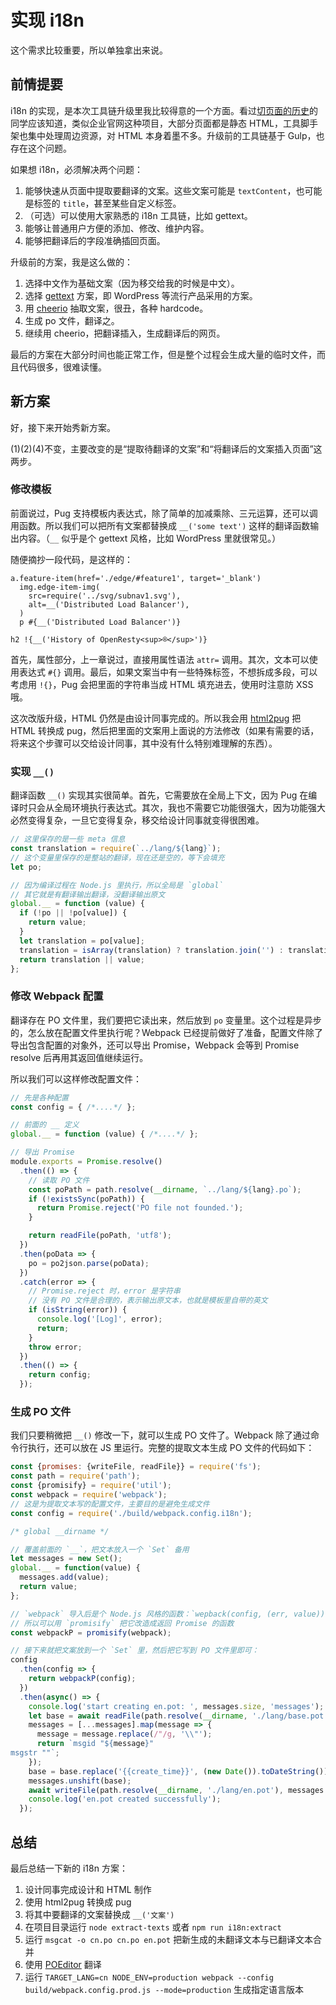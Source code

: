 实现 i18n
========

这个需求比较重要，所以单独拿出来说。

前情提要
--------

i18n 的实现，是本次工具链升级里我比较得意的一个方面。看过[切页面的历史](history.md)的同学应该知道，类似企业官网这种项目，大部分页面都是静态 HTML，工具脚手架也集中处理周边资源，对 HTML 本身着墨不多。升级前的工具链基于 Gulp，也存在这个问题。

如果想 i18n，必须解决两个问题：

1. 能够快速从页面中提取要翻译的文案。这些文案可能是 `textContent`，也可能是标签的 `title`，甚至某些自定义标签。
2. （可选）可以使用大家熟悉的 i18n 工具链，比如 gettext。
3. 能够让普通用户方便的添加、修改、维护内容。
4. 能够把翻译后的字段准确插回页面。

升级前的方案，我是这么做的：

1. 选择中文作为基础文案（因为移交给我的时候是中文）。
2. 选择 [gettext](https://www.gnu.org/software/gettext/) 方案，即 WordPress 等流行产品采用的方案。
2. 用 [cheerio](https://github.com/cheeriojs/cheerio) 抽取文案，很丑，各种 hardcode。
3. 生成 po 文件，翻译之。
4. 继续用 cheerio，把翻译插入，生成翻译后的网页。

最后的方案在大部分时间也能正常工作，但是整个过程会生成大量的临时文件，而且代码很多，很难读懂。

新方案
--------

好，接下来开始秀新方案。

(1)(2)(4)不变，主要改变的是“提取待翻译的文案”和“将翻译后的文案插入页面”这两步。

### 修改模板

前面说过，Pug 支持模板内表达式，除了简单的加减乘除、三元运算，还可以调用函数。所以我们可以把所有文案都替换成 `__('some text')` 这样的翻译函数输出内容。（`__` 似乎是个 gettext 风格，比如 WordPress 里就很常见。）

随便摘抄一段代码，是这样的：

```pug
a.feature-item(href='./edge/#feature1', target='_blank')
  img.edge-item-img(
    src=require('../svg/subnav1.svg'),
    alt=__('Distributed Load Balancer'),
  )
  p #{__('Distributed Load Balancer')}

h2 !{__('History of OpenResty<sup>®</sup>')}
```

首先，属性部分，上一章说过，直接用属性语法 `attr=` 调用。其次，文本可以使用表达式 `#{}` 调用。最后，如果文案当中有一些特殊标签，不想拆成多段，可以考虑用 `!{}`，Pug 会把里面的字符串当成 HTML 填充进去，使用时注意防 XSS 哦。

这次改版升级，HTML 仍然是由设计同事完成的。所以我会用 [html2pug](https://www.npmjs.com/package/html2pug) 把 HTML 转换成 pug，然后把里面的文案用上面说的方法修改（如果有需要的话，将来这个步骤可以交给设计同事，其中没有什么特别难理解的东西）。

### 实现 `__()`

翻译函数 `__()` 实现其实很简单。首先，它需要放在全局上下文，因为 Pug 在编译时只会从全局环境执行表达式。其次，我也不需要它功能很强大，因为功能强大必然变得复杂，一旦它变得复杂，移交给设计同事就变得很困难。

```js
// 这里保存的是一些 meta 信息
const translation = require(`../lang/${lang}`);
// 这个变量里保存的是整站的翻译，现在还是空的，等下会填充
let po;

// 因为编译过程在 Node.js 里执行，所以全局是 `global`
// 其它就是有翻译输出翻译，没翻译输出原文
global.__ = function (value) {
  if (!po || !po[value]) {
    return value;
  }
  let translation = po[value];
  translation = isArray(translation) ? translation.join('') : translation;
  return translation || value;
};
```

### 修改 Webpack 配置

翻译存在 PO 文件里，我们要把它读出来，然后放到 `po` 变量里。这个过程是异步的，怎么放在配置文件里执行呢？Webpack 已经提前做好了准备，配置文件除了导出包含配置的对象外，还可以导出 Promise，Webpack 会等到 Promise resolve 后再用其返回值继续运行。

所以我们可以这样修改配置文件：

```js
// 先是各种配置
const config = { /*....*/ };

// 前面的 __ 定义
global.__ = function (value) { /*....*/ };

// 导出 Promise
module.exports = Promise.resolve()
  .then(() => {
    // 读取 PO 文件
    const poPath = path.resolve(__dirname, `../lang/${lang}.po`);
    if (!existsSync(poPath)) {
      return Promise.reject('PO file not founded.');
    }

    return readFile(poPath, 'utf8');
  })
  .then(poData => {
    po = po2json.parse(poData);
  })
  .catch(error => {
    // Promise.reject 时，error 是字符串
    // 没有 PO 文件是合理的，表示输出原文本，也就是模板里自带的英文
    if (isString(error)) {
      console.log('[Log]', error);
      return;
    }
    throw error;
  })
  .then(() => {
    return config;
  });

```

### 生成 PO 文件

我们只要稍微把 `__()` 修改一下，就可以生成 PO 文件了。Webpack 除了通过命令行执行，还可以放在 JS 里运行。完整的提取文本生成 PO 文件的代码如下：

```js
const {promises: {writeFile, readFile}} = require('fs');
const path = require('path');
const {promisify} = require('util');
const webpack = require('webpack');
// 这是为提取文本写的配置文件，主要目的是避免生成文件
const config = require('./build/webpack.config.i18n');

/* global __dirname */

// 覆盖前面的 `__`，把文本放入一个 `Set` 备用
let messages = new Set();
global.__ = function(value) {
  messages.add(value);
  return value;
};

// `webpack` 导入后是个 Node.js 风格的函数：`wepback(config, (err, value))`
// 所以可以用 `promisify` 把它改造成返回 Promise 的函数
const webpackP = promisify(webpack);

// 接下来就把文案放到一个 `Set` 里，然后把它写到 PO 文件里即可：
config
  .then(config => {
    return webpackP(config);
  })
  .then(async() => {
    console.log('start creating en.pot: ', messages.size, 'messages');
    let base = await readFile(path.resolve(__dirname, './lang/base.pot'), 'utf8');
    messages = [...messages].map(message => {
      message = message.replace(/"/g, '\\"');
      return `msgid "${message}"
msgstr ""`;
    });
    base = base.replace('{{create_time}}', (new Date()).toDateString());
    messages.unshift(base);
    await writeFile(path.resolve(__dirname, './lang/en.pot'), messages.join('\n\n'), 'utf8');
    console.log('en.pot created successfully');
  });
```

总结
--------

最后总结一下新的 i18n 方案：

1. 设计同事完成设计和 HTML 制作
2. 使用 html2pug 转换成 pug
3. 将其中要翻译的文案替换成 `__('文案')`
4. 在项目目录运行 `node extract-texts` 或者 `npm run i18n:extract`
5. 运行 `msgcat -o cn.po cn.po en.pot` 把新生成的未翻译文本与已翻译文本合并
6. 使用 [POEditor](https://poeditor.com/) 翻译
7. 运行 `TARGET_LANG=cn NODE_ENV=production webpack --config build/webpack.config.prod.js --mode=production` 生成指定语言版本
